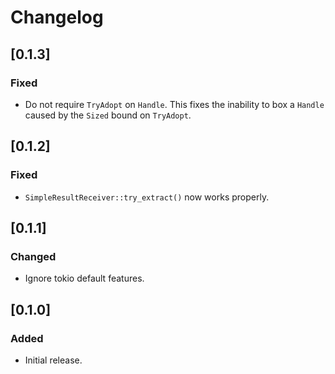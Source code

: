 # Changelog

## [0.1.3]

### Fixed

- Do not require `TryAdopt` on `Handle`. This fixes the inability to box a `Handle` caused by the `Sized` bound on `TryAdopt`.


## [0.1.2]

### Fixed

- `SimpleResultReceiver::try_extract()` now works properly.


## [0.1.1]

### Changed

- Ignore tokio default features.


## [0.1.0]

### Added

- Initial release.
